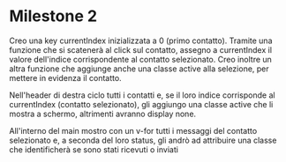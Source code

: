 # Milestone 2

Creo una key currentIndex inizializzata a 0 (primo contatto). Tramite una funzione che si scatenerà al click sul contatto, assegno a currentIndex il valore dell'indice corrispondente al contatto selezionato. Creo inoltre un altra funzione che aggiunge anche una classe active alla selezione, per mettere in evidenza il contatto.

Nell'header di destra ciclo tutti i contatti e, se il loro indice corrisponde al currentIndex (contatto selezionato), gli aggiungo una classe active che li mostra a schermo, altrimenti avranno display none.

All'interno del main mostro con un v-for tutti i messaggi del contatto selezionato e, a seconda del loro status, gli andrò ad attribuire una classe che identificherà se sono stati ricevuti o inviati